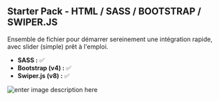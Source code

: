 ## Starter Pack - HTML / SASS / BOOTSTRAP / SWIPER.JS

Ensemble de fichier pour démarrer sereinement une intégration rapide, avec slider (simple) prêt à l'emploi.

 - **SASS :**						✅
 -  **Bootstrap (v4) :**		✅
 - **Swiper.js (v8) :**		✅

![enter image description here](https://media.giphy.com/media/toz7qXlLyHy9n8KfKO/giphy-downsized.gif)